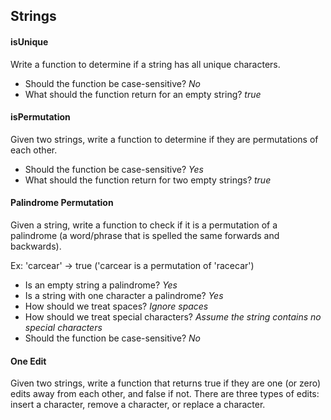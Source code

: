 ## Strings

#### isUnique

Write a function to determine if a string has all unique characters.

- Should the function be case-sensitive? _No_
- What should the function return for an empty string? _true_

#### isPermutation

Given two strings, write a function to determine if they are permutations of each other.

- Should the function be case-sensitive? _Yes_
- What should the function return for two empty strings? _true_

#### Palindrome Permutation

Given a string, write a function to check if it is a permutation of a palindrome (a word/phrase that is spelled the same forwards and backwards).

Ex: 'carcear' -> true ('carcear is a permutation of 'racecar')

- Is an empty string a palindrome? _Yes_
- Is a string with one character a palindrome? _Yes_
- How should we treat spaces? _Ignore spaces_
- How should we treat special characters? _Assume the string contains no special characters_
- Should the function be case-sensitive? _No_

#### One Edit

Given two strings, write a function that returns true if they are one (or zero) edits away from each other, and false if not. There are three types of edits: insert a character, remove a character, or replace a character.
